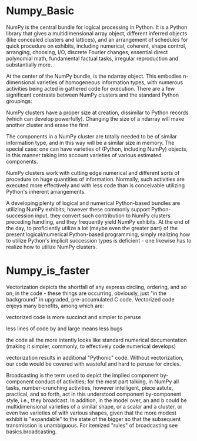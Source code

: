 # Numpy_Basic
NumPy is the central bundle for logical processing in Python. It is a Python library that gives a multidimensional array object, different inferred objects (like concealed clusters and lattices), and an arrangement of schedules for quick procedure on exhibits, including numerical, coherent, shape control, arranging, choosing, I/O, discrete Fourier changes, essential direct polynomial math, fundamental factual tasks, irregular reproduction and substantially more. 

At the center of the NumPy bundle, is the ndarray object. This embodies n-dimensional varieties of homogeneous information types, with numerous activities being acted in gathered code for execution. There are a few significant contrasts between NumPy clusters and the standard Python groupings: 

NumPy clusters have a proper size at creation, dissimilar to Python records (which can develop powerfully). Changing the size of a ndarray will make another cluster and erase the first. 

The components in a NumPy cluster are totally needed to be of similar information type, and in this way will be a similar size in memory. The special case: one can have varieties of (Python, including NumPy) objects, in this manner taking into account varieties of various estimated components. 

NumPy clusters work with cutting edge numerical and different sorts of procedure on huge quantities of information. Normally, such activities are executed more effectively and with less code than is conceivable utilizing Python's inherent arrangements. 

A developing plenty of logical and numerical Python-based bundles are utilizing NumPy exhibits; however these commonly support Python-succession input, they convert such contribution to NumPy clusters preceding handling, and they frequently yield NumPy exhibits. At the end of the day, to proficiently utilize a lot (maybe even the greater part) of the present logical/numerical Python-based programming, simply realizing how to utilize Python's implicit succession types is deficient - one likewise has to realize how to utilize NumPy clusters. 



# Numpy_is_faster
Vectorization depicts the shortfall of any express circling, ordering, and so on, in the code - these things are occurring, obviously, just "in the background" in upgraded, pre-accumulated C code. Vectorized code enjoys many benefits, among which are: 

vectorized code is more succinct and simpler to peruse 

less lines of code by and large means less bugs 

the code all the more intently looks like standard numerical documentation (making it simpler, commonly, to effectively code numerical develops) 

vectorization results in additional "Pythonic" code. Without vectorization, our code would be covered with wasteful and hard to peruse for circles. 

Broadcasting is the term used to depict the implied component by-component conduct of activities; for the most part talking, in NumPy all tasks, number-crunching activities, however intelligent, piece astute, practical, and so forth, act in this understood component by-component style, i.e., they broadcast. In addition, in the model over, an and b could be multidimensional varieties of a similar shape, or a scalar and a cluster, or even two varieties of with various shapes, given that the more modest exhibit is "expandable" to the state of the bigger so that the subsequent transmission is unambiguous. For itemized "rules" of broadcasting see basics.broadcasting.
